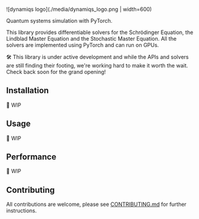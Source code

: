 ![dynamiqs logo](./media/dynamiqs_logo.png | width=600)

Quantum systems simulation with PyTorch.

This library provides differentiable solvers for the Schrödinger Equation, the Lindblad Master Equation and the Stochastic Master Equation. All the solvers are implemented using PyTorch and can run on GPUs.

:hammer_and_wrench: This library is under active development and while the APIs and solvers are still finding their footing, we're working hard to make it worth the wait. Check back soon for the grand opening!

## Installation

:construction: WIP

## Usage

:construction: WIP

## Performance

:construction: WIP

## Contributing

All contributions are welcome, please see [CONTRIBUTING.md](CONTRIBUTING.md) for further instructions.
